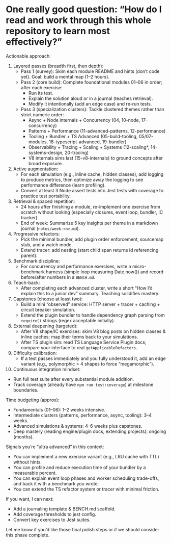 # One really good question: “How do I read and work through this whole repository to learn most effectively?”

Actionable approach:

1. Layered passes (breadth first, then depth):
   - Pass 1 (survey): Skim each module README and hints (don’t code yet). Goal: build a mental map (1–2 hours).
   - Pass 2 (core build): Complete foundational modules 01–06 in order; after each exercise:
     - Run its test.
     - Explain the solution aloud or in a journal (teaches retrieval).
     - Modify it intentionally (add an edge case) and re-run tests.
   - Pass 3 (specialization clusters): Tackle clustered themes rather than strict numeric order:
     - Async + Node internals + Concurrency (04, 10-node, 17-concurrency)
     - Patterns + Performance (11-advanced-patterns, 12-performance)
     - Tooling + Bundler + TS Advanced (05-build-tooling, 05/07-modules, 18-typescript-advanced, 19-bundler)
     - Observability + Tracing + Scaling + Systems (12-scaling*, 14-systems-design, 20-tracing)
     - V8 internals sims last (15-v8-internals) to ground concepts after broad exposure.
2. Active augmentation:
   - For each simulation (e.g., inline cache, hidden classes), add logging to produce metrics, then optimize away the logging to see performance difference (learn profiling).
   - Convert at least 3 Node assert tests into Jest tests with coverage to practice test portability.
3. Retrieval & spaced repetition:
   - 24 hours after finishing a module, re-implement one exercise from scratch without looking (especially closures, event loop, bundler, IC tracker).
   - End of week: Summarize 5 key insights per theme in a markdown journal (`notes/week-<n>.md`).
4. Progressive refactors:
   - Pick the minimal bundler, add plugin order enforcement, sourcemap stub, and a watch mode.
   - Extend tracer: add nesting (start child span returns id referencing parent).
5. Benchmark discipline:
   - For concurrency and performance exercises, write a micro-benchmark harness (simple loop measuring Date.now()) and record before/after numbers in a `BENCH.md`.
6. Teach-back:
   - After completing each advanced cluster, write a short “How I’d explain this to a junior dev” summary. Teaching solidifies mastery.
7. Capstones (choose at least two):
   - Build a mini “observed” service: HTTP server + tracer + caching + circuit breaker simulation.
   - Extend the plugin bundler to handle dependency graph parsing from `require()` strings (regex acceptable initially).
8. External deepening (targeted):
   - After V8 shape/IC exercises: skim V8 blog posts on hidden classes & inline caches; map their terms back to your simulations.
   - After TS plugin sim: read TS Language Service Plugin docs; compare your interface to real `getApplicableRefactors`.
9. Difficulty calibration:
   - If a test passes immediately and you fully understood it, add an edge variant (e.g., polymorphic > 4 shapes to force “megamorphic”).
10. Continuous integration mindset:

- Run full test suite after every substantial module addition.
- Track coverage (already have `npm run test:coverage`) at milestone boundaries.

Time budgeting (approx):

- Fundamentals (01–06): 1–2 weeks intensive.
- Intermediate clusters (patterns, performance, async, tooling): 3–4 weeks.
- Advanced simulations & systems: 4–6 weeks plus capstones.
- Deep mastery (reading engine/plugin docs, extending projects): ongoing (months).

Signals you’re “ultra advanced” in this context:

- You can implement a new exercise variant (e.g., LRU cache with TTL) without hints.
- You can profile and reduce execution time of your bundler by a measurable percent.
- You can explain event loop phases and worker scheduling trade-offs, and back it with a benchmark you wrote.
- You can extend the TS refactor system or tracer with minimal friction.

If you want, I can next:

- Add a journaling template & BENCH.md scaffold.
- Add coverage thresholds to jest config.
- Convert key exercises to Jest suites.

Let me know if you’d like those final polish steps or if we should consider this phase complete.

